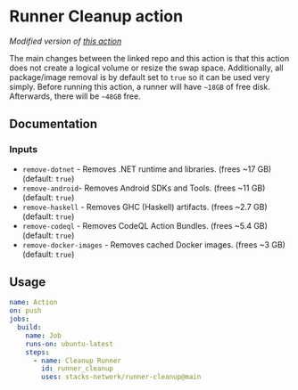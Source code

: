 # Runner Cleanup action

_Modified version of [this action](https://github.com/easimon/maximize-build-space/)_

The main changes between the linked repo and this action is that this action does not create a logical volume or resize the swap space. Additionally, all package/image removal is by default set to `true` so it can be used very simply.
Before running this action, a runner will have `~18GB` of free disk. Afterwards, there will be `~48GB` free.

## Documentation

### Inputs

- `remove-dotnet` - Removes .NET runtime and libraries. (frees ~17 GB) (default: `true`)
- `remove-android`- Removes Android SDKs and Tools. (frees ~11 GB) (default: `true`)
- `remove-haskell` - Removes GHC (Haskell) artifacts. (frees ~2.7 GB) (default: `true`)
- `remove-codeql` - Removes CodeQL Action Bundles. (frees ~5.4 GB) (default: `true`)
- `remove-docker-images` - Removes cached Docker images. (frees ~3 GB) (default: `true`)

## Usage

```yaml
name: Action
on: push
jobs:
  build:
    name: Job
    runs-on: ubuntu-latest
    steps:
      - name: Cleanup Runner
        id: runner_cleanup
        uses: stacks-network/runner-cleanup@main
```

